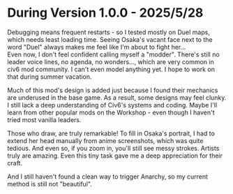 # During Version 1.0.0 - 2025/5/28 

Debugging means frequent restarts - so I tested mostly on Duel maps, which needs least loading time. Seeing Osaka's vacant face next to the word "Duel" always makes me feel like I'm about to fight her...  
Even now, I don't feel confident calling myself a "modder". There's still no leader voice lines, no agenda, no wonders..., which are very common in civ6 mod community. I can't even model anything yet. I hope to work on that during summer vacation.

Much of this mod's design is added just because I found their mechanics are underused in the base game. As a result, some designs may feel clunky. I still lack a deep understanding of Civ6's systems and coding. Maybe I'll learn from other popular mods on the Workshop - even though I haven't tried most vanilla leaders.

Those who draw, are truly remarkable! To fill in Osaka's portrait, I had to extend her head manually from anime screenshots, which was quite tedious. And even so, if you zoom in, you'll still see messy strokes. Artists truly are amazing. Even this tiny task gave me a deep appreciation for their craft.

And I still haven't found a clean way to trigger Anarchy, so my current method is still not "beautiful".